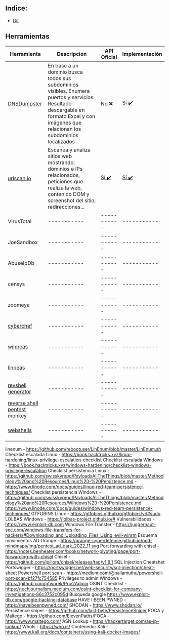 ## Indice:
- [Git](https://github.com/Mueltex/cheatsheets/blob/main/git-cheat-sheet.pdf)

## Herramientas
| Herramienta      | Descripcion | API Oficial | Implementación|
| ----------- | ----------- | ----------- | ----------- |
| [DNSDumpster](https://dnsdumpster.com/)      | En base a un dominio busca todos sus subdominios visibles. Enumera puertos y servicios. Resultado descargable en formato Excel y con imágenes que relacionan los subdominios localizados       | No ❌ | [Sí ✔️](https://github.com/PaulSec/API-dnsdumpster.com) |
| [urlscan.io](https://urlscan.io/)      | Escanea y analiza sitios web mostrando: dominios e IPs relacionados, peticiones que realiza la web, contenido DOM y screenshot del sitio, redirecciones...       | [Sí ✔️](https://urlscan.io/docs/api/) | [Sí ✔️](https://urlscan.io/docs/integrations/) |
| VirusTotal | ----------- | ----------- | ----------- |
| JoeSandbox | ----------- | ----------- | ----------- |
| AbuseIpDb | ----------- | ----------- | ----------- |
| censys | ----------- | ----------- | ----------- |
| zoomeye | ----------- | ----------- | ----------- |
| [cyberchef](https://gchq.github.io/CyberChef/) | ----------- | ----------- | ----------- |
| [winpeas](https://github.com/carlospolop/PEASS-ng/tree/master/winPEAS) | ----------- | ----------- | ----------- |
| [linpeas](https://github.com/carlospolop/PEASS-ng/tree/master/linPEAS) | ----------- | ----------- | ----------- |
| [revshell generator](https://www.revshells.com/) | ----------- | ----------- | ----------- |
| [reverse shell pentest monkey](https://pentestmonkey.net/cheat-sheet/shells/reverse-shell-cheat-sheet) | ----------- | ----------- | ----------- |
| [webshells](https://github.com/BlackArch/webshells/tree/master/php) | ----------- | ----------- | ----------- |
linenum - https://github.com/rebootuser/LinEnum/blob/master/LinEnum.sh
Checklist escalada Linux - https://book.hacktricks.xyz/linux-hardening/linux-privilege-escalation-checklist
Checklist escalada Windows - https://book.hacktricks.xyz/windows-hardening/checklist-windows-privilege-escalation
Checklist persistencia Linux - https://github.com/swisskyrepo/PayloadsAllTheThings/blob/master/Methodology%20and%20Resources/Linux%20-%20Persistence.md - https://www.linode.com/docs/guides/linux-red-team-persistence-techniques/
Checklist persistencia Windows - https://github.com/swisskyrepo/PayloadsAllTheThings/blob/master/Methodology%20and%20Resources/Windows%20-%20Persistence.md https://www.linode.com/docs/guides/windows-red-team-persistence-techniques/
GTFOBINS Linux - https://gtfobins.github.io/gtfobins/vi/#sudo
LOLBAS Windows - https://lolbas-project.github.io/#
Vulnerabilidades - https://www.exploit-db.com
Windows File Transfer - https://juggernaut-sec.com/windows-file-transfers-for-hackers/#Downloading_and_Uploading_Files_Using_evil-winrm
Esquema movimientos AD Orange - https://orange-cyberdefense.github.io/ocd-mindmaps/img/pentest_ad_dark_2022_11.svg
Port forwarding with chisel - https://notes.benheater.com/books/network-pivoting/page/port-forwarding-with-chisel
Chisel - https://github.com/jpillora/chisel/releases/tag/v1.8.1
SQL Injection Cheatshet Portswigger - https://portswigger.net/web-security/sql-injection/cheat-sheet
Powershell port scan - https://medium.com/@nallamuthu/powershell-port-scan-bf27fc754585
Privileges to admin Windows - https://github.com/gtworek/Priv2Admin
OSINT Checklist - https://techjournalism.medium.com/osint-checklist-for-company-investigations-86c3752c095d
Busqueda google https://www.exploit-db.com/google-hacking-database
HAVE I BEEN PWNED - https://haveibeenpwned.com/
SHODAN - https://www.shodan.io/
Persistence sniper - https://github.com/last-byte/PersistenceSniper
FOCA y Maltego - https://github.com/ElevenPaths/FOCA - https://www.maltego.com/
ASN Lookup - https://hackertarget.com/as-ip-lookup/
WhoIs - https://who.is/
Contenedor Kali - https://www.kali.org/docs/containers/using-kali-docker-images/
